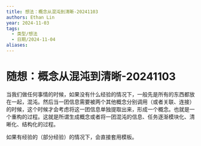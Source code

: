 ```yaml
---
title: 想法：概念从混沌到清晰-20241103
authors: Ethan Lin
year: 2024-11-03
tags:
  - 类型/想法
  - 日期/2024-11-04
aliases:
---
```

# 随想：概念从混沌到清晰-20241103


当我们做任何事情的时候，如果没有什么经验的情况下，一般先是所有的东西都放在一起，混沌。然后当一团信息需要被两个其他概念分别调用（或者关联、连接）的时候，这个时候才会考虑将这一团信息单独提取出来，形成一个概念。也就是一个重构的过程。这就是所谓生成概念或者将一团混沌的信息、任务逐渐模块化、清晰化、结构化的过程。

如果有经验的（部分经验）的情况下，会直接套用模板。